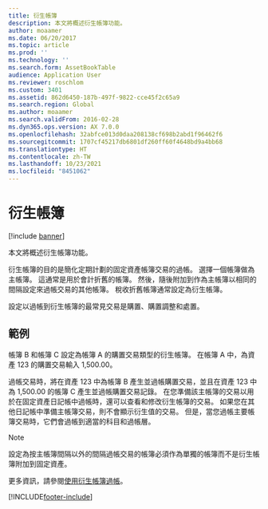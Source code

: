 ```yaml
---
title: 衍生帳簿
description: 本文將概述衍生帳簿功能。
author: moaamer
ms.date: 06/20/2017
ms.topic: article
ms.prod: ''
ms.technology: ''
ms.search.form: AssetBookTable
audience: Application User
ms.reviewer: roschlom
ms.custom: 3401
ms.assetid: 862d6450-187b-497f-9822-cce45f2c65a9
ms.search.region: Global
ms.author: moaamer
ms.search.validFrom: 2016-02-28
ms.dyn365.ops.version: AX 7.0.0
ms.openlocfilehash: 32abfce013d0daa208138cf698b2abd1f96462f6
ms.sourcegitcommit: 1707cf45217db6801df260ff60f4648bd9a4bb68
ms.translationtype: HT
ms.contentlocale: zh-TW
ms.lasthandoff: 10/23/2021
ms.locfileid: "8451062"
---
```

# <a name="derived-books"></a>衍生帳簿

[!include [banner](../includes/banner.md)]

本文將概述衍生帳簿功能。

衍生帳簿的目的是簡化定期計劃的固定資產帳簿交易的過帳。  選擇一個帳簿做為主帳簿。 這通常是用於會計折舊的帳簿。 然後，隨後附加到作為主帳簿以相同的間隔設定來過帳交易的其他帳簿。 稅收折舊帳簿通常設定為衍生帳簿。 

設定以過帳到衍生帳簿的最常見交易是購置、購置調整和處置。 

## <a name="example"></a>範例

帳簿 B 和帳簿 C 設定為帳簿 A 的購置交易類型的衍生帳簿。 在帳簿 A 中，為資產 123 的購置交易輸入 1,500.00。 

過帳交易時，將在資產 123 中為帳簿 B 產生並過帳購置交易，並且在資產 123 中為 1,500.00 的帳簿 C 產生並過帳購置交易記錄。 在您準備該主帳簿的交易以用於在固定資產日記帳中過帳時，還可以查看和修改衍生帳簿的交易。 如果您在其他日記帳中準備主帳簿交易，則不會顯示衍生值的交易。 但是，當您過帳主要帳簿交易時，它們會過帳到適當的科目和過帳層。

> [!NOTE]                                                                                                                               
> 設定為按主帳簿間隔以外的間隔過帳交易的帳簿必須作為單獨的帳簿而不是衍生帳簿附加到固定資產。  

更多資訊，請參閱[使用衍生帳簿過帳](post-derived-value-models.md)。





[!INCLUDE[footer-include](../../includes/footer-banner.md)]
